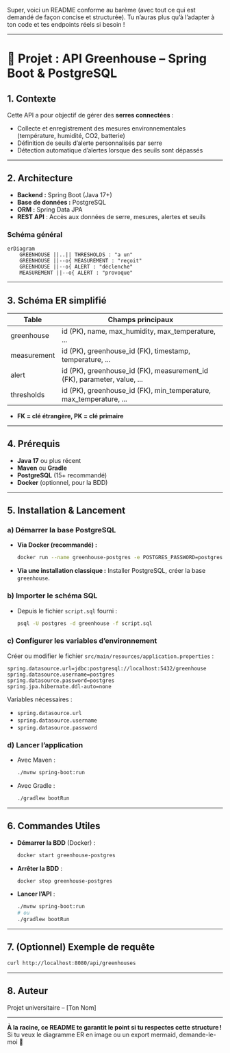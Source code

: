 Super, voici un README conforme au barème (avec tout ce qui est demandé de façon concise et structurée).
Tu n’auras plus qu’à l’adapter à ton code et tes endpoints réels si besoin !

---

# 🌱 Projet : API Greenhouse – Spring Boot & PostgreSQL

## 1. Contexte

Cette API a pour objectif de gérer des **serres connectées** :

* Collecte et enregistrement des mesures environnementales (température, humidité, CO2, batterie)
* Définition de seuils d’alerte personnalisés par serre
* Détection automatique d’alertes lorsque des seuils sont dépassés

---

## 2. Architecture

* **Backend :** Spring Boot (Java 17+)
* **Base de données :** PostgreSQL
* **ORM :** Spring Data JPA
* **REST API** : Accès aux données de serre, mesures, alertes et seuils

### Schéma général

```mermaid
erDiagram
    GREENHOUSE ||..|| THRESHOLDS : "a un"
    GREENHOUSE ||--o{ MEASUREMENT : "reçoit"
    GREENHOUSE ||--o{ ALERT : "déclenche"
    MEASUREMENT ||--o{ ALERT : "provoque"
```

---

## 3. Schéma ER simplifié

| Table       | Champs principaux                                                         |
| ----------- | ------------------------------------------------------------------------- |
| greenhouse  | id (PK), name, max\_humidity, max\_temperature, ...                       |
| measurement | id (PK), greenhouse\_id (FK), timestamp, temperature, ...                 |
| alert       | id (PK), greenhouse\_id (FK), measurement\_id (FK), parameter, value, ... |
| thresholds  | id (PK), greenhouse\_id (FK), min\_temperature, max\_temperature, ...     |

* **FK = clé étrangère, PK = clé primaire**

---

## 4. Prérequis

* **Java 17** ou plus récent
* **Maven** ou **Gradle**
* **PostgreSQL** (15+ recommandé)
* **Docker** (optionnel, pour la BDD)

---

## 5. Installation & Lancement

### a) Démarrer la base PostgreSQL

* **Via Docker (recommandé) :**

  ```bash
  docker run --name greenhouse-postgres -e POSTGRES_PASSWORD=postgres -p 5432:5432 -d postgres:15
  ```
* **Via une installation classique :**
  Installer PostgreSQL, créer la base `greenhouse`.

### b) Importer le schéma SQL

* Depuis le fichier `script.sql` fourni :

  ```bash
  psql -U postgres -d greenhouse -f script.sql
  ```

### c) Configurer les variables d’environnement

Créer ou modifier le fichier `src/main/resources/application.properties` :

```properties
spring.datasource.url=jdbc:postgresql://localhost:5432/greenhouse
spring.datasource.username=postgres
spring.datasource.password=postgres
spring.jpa.hibernate.ddl-auto=none
```

Variables nécessaires :

* `spring.datasource.url`
* `spring.datasource.username`
* `spring.datasource.password`

### d) Lancer l’application

* Avec Maven :

  ```bash
  ./mvnw spring-boot:run
  ```
* Avec Gradle :

  ```bash
  ./gradlew bootRun
  ```

---

## 6. Commandes Utiles

* **Démarrer la BDD** (Docker) :

  ```bash
  docker start greenhouse-postgres
  ```
* **Arrêter la BDD** :

  ```bash
  docker stop greenhouse-postgres
  ```
* **Lancer l’API** :

  ```bash
  ./mvnw spring-boot:run
  # ou
  ./gradlew bootRun
  ```

---

## 7. (Optionnel) Exemple de requête

```bash
curl http://localhost:8080/api/greenhouses
```

---

## 8. Auteur

Projet universitaire – \[Ton Nom]

---

**À la racine, ce README te garantit le point si tu respectes cette structure !**
Si tu veux le diagramme ER en image ou un export mermaid, demande-le-moi 👋

